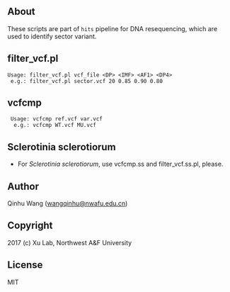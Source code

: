 About
-----
These scripts are part of `hits` pipeline for DNA resequencing, which are used to identify sector variant.

filter_vcf.pl
-------------------------
```
Usage: filter_vcf.pl vcf_file <DP> <IMF> <AF1> <DP4>
 e.g.: filter_vcf.pl sector.vcf 20 0.85 0.90 0.80
```

vcfcmp
---------------
```
 Usage: vcfcmp ref.vcf var.vcf
  e.g.: vcfcmp WT.vcf MU.vcf
```

Sclerotinia sclerotiorum
------------------------
- For _Sclerotinia sclerotiorum_, use vcfcmp.ss and filter_vcf.ss.pl, please.

Author
------
Qinhu Wang (wangqinhu@nwafu.edu.cn)

Copyright
---------
2017 (c) Xu Lab, Northwest A&F University

License
-------

MIT
